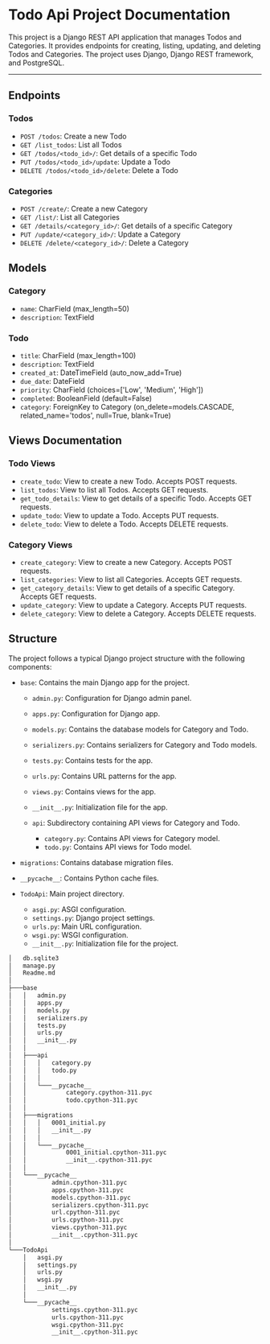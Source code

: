 # Todo Api Project Documentation

This project is a Django REST API application that manages Todos and Categories. It provides endpoints for creating, listing, updating, and deleting Todos and Categories. The project uses Django, Django REST framework, and PostgreSQL.

-----------------------------------------------------------------------

## Endpoints

### Todos

- `POST /todos`: Create a new Todo
- `GET /list_todos`: List all Todos
- `GET /todos/<todo_id>/`: Get details of a specific Todo
- `PUT /todos/<todo_id>/update`: Update a Todo
- `DELETE /todos/<todo_id>/delete`: Delete a Todo

### Categories

- `POST /create/`: Create a new Category
- `GET /list/`: List all Categories
- `GET /details/<category_id>/`: Get details of a specific Category
- `PUT /update/<category_id>/`: Update a Category
- `DELETE /delete/<category_id>/`: Delete a Category

## Models

### Category

- `name`: CharField (max_length=50)
- `description`: TextField

### Todo

- `title`: CharField (max_length=100)
- `description`: TextField
- `created_at`: DateTimeField (auto_now_add=True)
- `due_date`: DateField
- `priority`: CharField (choices=['Low', 'Medium', 'High'])
- `completed`: BooleanField (default=False)
- `category`: ForeignKey to Category (on_delete=models.CASCADE, related_name='todos', null=True, blank=True)

## Views Documentation

### Todo Views

- `create_todo`: View to create a new Todo. Accepts POST requests.
- `list_todos`: View to list all Todos. Accepts GET requests.
- `get_todo_details`: View to get details of a specific Todo. Accepts GET requests.
- `update_todo`: View to update a Todo. Accepts PUT requests.
- `delete_todo`: View to delete a Todo. Accepts DELETE requests.

### Category Views

- `create_category`: View to create a new Category. Accepts POST requests.
- `list_categories`: View to list all Categories. Accepts GET requests.
- `get_category_details`: View to get details of a specific Category. Accepts GET requests.
- `update_category`: View to update a Category. Accepts PUT requests.
- `delete_category`: View to delete a Category. Accepts DELETE requests.



## Structure

The project follows a typical Django project structure with the following components:

- `base`: Contains the main Django app for the project.
  - `admin.py`: Configuration for Django admin panel.
  - `apps.py`: Configuration for Django app.
  - `models.py`: Contains the database models for Category and Todo.
  - `serializers.py`: Contains serializers for Category and Todo models.
  - `tests.py`: Contains tests for the app.
  - `urls.py`: Contains URL patterns for the app.
  - `views.py`: Contains views for the app.
  - `__init__.py`: Initialization file for the app.

  - `api`: Subdirectory containing API views for Category and Todo.
    - `category.py`: Contains API views for Category model.
    - `todo.py`: Contains API views for Todo model.

- `migrations`: Contains database migration files.
- `__pycache__`: Contains Python cache files.

- `TodoApi`: Main project directory.
  - `asgi.py`: ASGI configuration.
  - `settings.py`: Django project settings.
  - `urls.py`: Main URL configuration.
  - `wsgi.py`: WSGI configuration.
  - `__init__.py`: Initialization file for the project.

```bash
│   db.sqlite3
│   manage.py
│   Readme.md
│
├───base
│   │   admin.py
│   │   apps.py
│   │   models.py
│   │   serializers.py
│   │   tests.py
│   │   urls.py
│   │   __init__.py
│   │
│   ├───api
│   │   │   category.py
│   │   │   todo.py
│   │   │
│   │   └───__pycache__
│   │           category.cpython-311.pyc
│   │           todo.cpython-311.pyc
│   │
│   ├───migrations
│   │   │   0001_initial.py
│   │   │   __init__.py
│   │   │
│   │   └───__pycache__
│   │           0001_initial.cpython-311.pyc
│   │           __init__.cpython-311.pyc
│   │
│   └───__pycache__
│           admin.cpython-311.pyc
│           apps.cpython-311.pyc
│           models.cpython-311.pyc
│           serializers.cpython-311.pyc
│           url.cpython-311.pyc
│           urls.cpython-311.pyc
│           views.cpython-311.pyc
│           __init__.cpython-311.pyc
│
└───TodoApi
    │   asgi.py
    │   settings.py
    │   urls.py
    │   wsgi.py
    │   __init__.py
    │
    └───__pycache__
            settings.cpython-311.pyc
            urls.cpython-311.pyc
            wsgi.cpython-311.pyc
            __init__.cpython-311.pyc
```